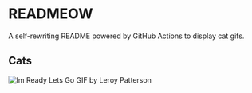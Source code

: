 # READMEOW

A self-rewriting README powered by GitHub Actions to display cat gifs.

## Cats

![Im Ready Lets Go GIF by Leroy Patterson](https://media3.giphy.com/media/CjmvTCZf2U3p09Cn0h/200.gif?cid=9acd02dahm45ablhs64t9x0als03al6tcineupjlf3hth18r&ep=v1_gifs_search&rid=200.gif&ct=g)
